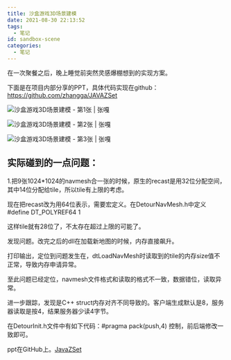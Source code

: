 ```yaml
---
title: 沙盒游戏3D场景建模
date: 2021-08-30 22:13:52
tags:
  - 笔记
id: sandbox-scene
categories:
  - 笔记
---
```


在一次聚餐之后，晚上睡觉前突然灵感爆棚想到的实现方案。

下面是在项目内部分享的PPT，具体代码实现在github：https://github.com/zhangga/JAVAZSet

![沙盒游戏3D场景建模 - 第1张  | 张嘎](https://i2.wp.com/192.144.167.243/blog/wp-content/uploads/21-1024x579.png?resize=640%2C362)

![沙盒游戏3D场景建模 - 第2张  | 张嘎](https://i0.wp.com/192.144.167.243/blog/wp-content/uploads/22-1-1024x574.png?resize=640%2C359)

![沙盒游戏3D场景建模 - 第3张  | 张嘎](https://i0.wp.com/192.144.167.243/blog/wp-content/uploads/23-1-1024x590.png?resize=640%2C369)

## 实际碰到的一点问题：

1.把9张1024*1024的navmesh合一张的时候，原生的recast是用32位分配空间，其中14位分配给tile，所以tile有上限的考虑。

现在把recast改为用64位表示，需要宏定义。在DetourNavMesh.h中定义 #define DT_POLYREF64 1

这样tile就有28位了，不太存在超过上限的可能了。

发现问题。改完之后的dll在加载新地图的时候，内存直接飙升。

打印输出，定位到问题发生在，dtLoadNavMesh时读取到的tile的内存size值不正常，导致内存申请异常。

至此问题已经定位，navmesh文件格式和读取的格式不一致，数据错位，读取异常。

进一步跟踪，发现是C++ struct内存对齐不同导致的。客户端生成默认是8，服务器读取是按4，结果服务器少读4字节。

在DetourInit.h文件中有如下代码：#pragma pack(push,4) 控制，前后端修改一致即可。

ppt在GitHub上。[JavaZSet](https://github.com/zhangga/JAVAZSet)
